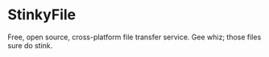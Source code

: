 # StinkyFile

Free, open source, cross-platform file transfer service. Gee whiz; those files sure do stink.
